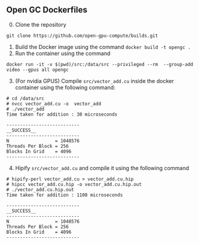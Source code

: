 ## Open GC Dockerfiles


0. Clone the repository
```
git clone https://github.com/open-gpu-compute/builds.git
```
1. Build the Docker image using the command `docker build -t opengc .`
2. Run the container using the command 
```
docker run -it -v $(pwd)/src:/data/src --privileged --rm  --group-add video --gpus all opengc
```
3. (For nvidia GPUS) Compile `src/vector_add.cu` inside the docker container using the following command:
```
# cd /data/src
# nvcc vector_add.cu -o  vector_add
# ./vector_add
Time taken for addition : 30 microseconds

---------------------------
__SUCCESS__
---------------------------
N                 = 1048576
Threads Per Block = 256
Blocks In Grid    = 4096
---------------------------
```
4. Hipify `src/vector_add.cu` and compile it using the following command
```
# hipify-perl vector_add.cu > vector_add.cu.hip
# hipcc vector_add.cu.hip -o vector_add.cu.hip.out
# ./vector_add.cu.hip.out
Time taken for addition : 1108 microseconds

---------------------------
__SUCCESS__
---------------------------
N                 = 1048576
Threads Per Block = 256
Blocks In Grid    = 4096
---------------------------
```
